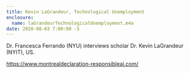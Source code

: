 ```yaml
---
title: Kevin LaGrandeur, Technological Unemployment
enclosure: 
  name: laGrandeurTechnologicalUnemployment.m4a
date: 2020-08-03 7:00:00 -5
---
```

Dr. Francesca Ferrando (NYU) interviews scholar Dr. Kevin LaGrandeur (NYIT), US.

https://www.montrealdeclaration-responsibleai.com/